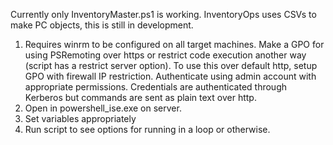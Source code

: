 Currently only InventoryMaster.ps1 is working. InventoryOps uses CSVs to make PC objects, this is still in development.
1. Requires winrm to be configured on all target machines. Make a GPO for using PSRemoting over https or restrict code execution another way (script has a restrict server option). To use this over default http, setup GPO with firewall IP restriction.  Authenticate using admin account with appropriate permissions. Credentials are authenticated through Kerberos but commands are sent as plain text over http. 
3. Open in powershell_ise.exe on server.
4. Set variables appropriately
5. Run script to see options for running in a loop or otherwise.
